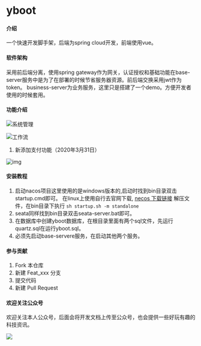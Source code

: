 # yboot

#### 介绍
一个快速开发脚手架，后端为spring cloud开发，前端使用vue。 

#### 软件架构
采用前后端分离，使用spring gateway作为网关，认证授权和基础功能在base-server服务中是为了在部署的时候节省服务器资源。前后端交换采用jwt作为token。 business-server为业务服务，这里只是搭建了一个demo。方便开发者使用的时候套用。

#### 功能介绍

![系统管理](https://ae01.alicdn.com/kf/H62eeaf33f5444d1896c91461a9f9851a2.png)

![工作流](https://ae01.alicdn.com/kf/H62eeaf33f5444d1896c91461a9f9851a2.png)



1. 新添加支付功能（2020年3月31日）

![img](https://www.cloudbed.vip/file/2020/3/31/49fb944b031642adb30da0f6bbae6e3f.png)



#### 安装教程

1.  启动nacos项目这里使用的是windows版本的,启动时找到bin目录双击startup.cmd即可。
    在linux上使用自行去官网下载, [necos 下载链接](https://github.com/alibaba/nacos/releases/download/1.2.0-beta.1/nacos-server-1.2.0-beta.1.tar.gz,) 解压文件，在bin目录下执行 ``` sh startup.sh -m standalone ```  
2.  seata同样找到bin目录双击seata-server.bat即可。
3.  在数据库中创建yboot数据库，在根目录里面有两个sql文件，先运行quartz.sql在运行yboot.sql。
4.  必须先启动base-servere服务，在启动其他两个服务。

#### 参与贡献

1. Fork 本仓库
2. 新建 Feat_xxx 分支
3. 提交代码
4. 新建 Pull Request

#### 欢迎关注公众号

欢迎关注本人公众号，后面会将开发文档上传至公众号，也会提供一些好玩有趣的科技资讯。

![](https://img-blog.csdnimg.cn/20200220102915639.png?x-oss-process=image/watermark,type_ZmFuZ3poZW5naGVpdGk,shadow_10,text_aHR0cHM6Ly9ibG9nLmNzZG4ubmV0L3UwMTEyOTYxNjU=,size_16,color_FFFFFF,t_70)

